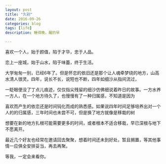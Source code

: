 ```yaml
---
layout: post
title: "久别"
date: 2016-09-26
categories: blog
tags: [life]
description: 睡得晚，醒的早

---
```


喜欢一个人，始于颜值，陷于才华，忠于人品。

恋上一座城，始于山水，陷于味蕾，终于生活。

大学匆匆一别，已经6年了。但是怀恋的依旧还是那个让人魂牵梦绕的地方，山高水清人很灵。四年，说长不长，说短也不断，四年如细沙从指间流过，

一眨眼便没了丁点儿痕迹，仅仅指尖残留的细沙仿佛细说着昨日的故事。一方水养一方人，在一个地方待久了，也慢慢有了一种归属感，不知道是因为

喜欢而产生的依恋还是时间钝化而成的熟悉感。如果说四年时间足够培养出对一个人的的归属感，三年时间也未尝不可，但是换了地方就像是移栽的树

想要在新的地方扎根可能需要更多的时间，或者根本不适合移栽，早已深根与地下不愿离开。

最近几个好友也经常在邀请回去聚聚，想着时间还未到好处，暂且搁置，等其他事情一应俱全安排妥当，再去再聚。

等我，一定会来看你。
